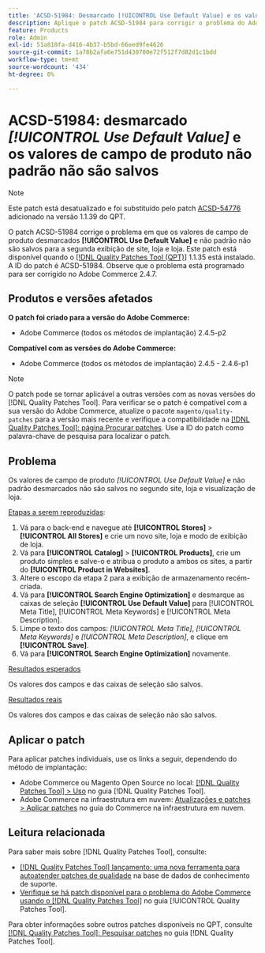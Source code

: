 ```yaml
---
title: 'ACSD-51984: Desmarcado [!UICONTROL Use Default Value] e os valores de campo de produto não padrão não são salvos para a segunda exibição de site, loja e loja'
description: Aplique o patch ACSD-51984 para corrigir o problema do Adobe Commerce em que os valores de campo de produto desmarcados [!UICONTROL Use Default Value] e não padrão não são salvos para a segunda exibição de site, loja e loja.
feature: Products
role: Admin
exl-id: 51a810fa-d416-4b37-b5bd-66eed9fe4626
source-git-commit: 1a78b2afa6e751d430700e72f512f7d82d1c1bdd
workflow-type: tm+mt
source-wordcount: '434'
ht-degree: 0%

---
```


# ACSD-51984: desmarcado *[!UICONTROL Use Default Value]* e os valores de campo de produto não padrão não são salvos

>[!NOTE]
>
>Este patch está desatualizado e foi substituído pelo patch [ACSD-54776](/help/tools/quality-patches-tool/patches-available-in-qpt/v1-1-39/acsd-54776-unchecked-used-default-value-and-non-default-product-field-values-are-not-saved.md) adicionado na versão 1.1.39 do QPT.

O patch ACSD-51984 corrige o problema em que os valores de campo de produto desmarcados **[!UICONTROL Use Default Value]** e não padrão não são salvos para a segunda exibição de site, loja e loja. Este patch está disponível quando o [[!DNL Quality Patches Tool (QPT)]](https://experienceleague.adobe.com/en/docs/commerce-knowledge-base/kb/announcements/commerce-announcements/magento-quality-patches-released-new-tool-to-self-serve-quality-patches) 1.1.35 está instalado. A ID do patch é ACSD-51984. Observe que o problema está programado para ser corrigido no Adobe Commerce 2.4.7.

## Produtos e versões afetados

**O patch foi criado para a versão do Adobe Commerce:**

* Adobe Commerce (todos os métodos de implantação) 2.4.5-p2

**Compatível com as versões do Adobe Commerce:**

* Adobe Commerce (todos os métodos de implantação) 2.4.5 - 2.4.6-p1

>[!NOTE]
>
>O patch pode se tornar aplicável a outras versões com as novas versões do [!DNL Quality Patches Tool]. Para verificar se o patch é compatível com a sua versão do Adobe Commerce, atualize o pacote `magento/quality-patches` para a versão mais recente e verifique a compatibilidade na [[!DNL Quality Patches Tool]: página Procurar patches](https://experienceleague.adobe.com/tools/commerce-quality-patches/index.html). Use a ID do patch como palavra-chave de pesquisa para localizar o patch.

## Problema

Os valores de campo de produto *[!UICONTROL Use Default Value]* e não padrão desmarcados não são salvos no segundo site, loja e visualização de loja.

<u>Etapas a serem reproduzidas</u>:

1. Vá para o back-end e navegue até **[!UICONTROL Stores]** > **[!UICONTROL All Stores]** e crie um novo site, loja e modo de exibição de loja.
1. Vá para **[!UICONTROL Catalog]** > **[!UICONTROL Products]**, crie um produto simples e salve-o e atribua o produto a ambos os sites, a partir do **[!UICONTROL Product in Websites]**.
1. Altere o escopo da etapa 2 para a exibição de armazenamento recém-criada.
1. Vá para **[!UICONTROL Search Engine Optimization]** e desmarque as caixas de seleção **[!UICONTROL Use Default Value]** para [!UICONTROL Meta Title], [!UICONTROL Meta Keywords] e [!UICONTROL Meta Description].
1. Limpe o texto dos campos: *[!UICONTROL Meta Title]*, *[!UICONTROL Meta Keywords]* e *[!UICONTROL Meta Description]*, e clique em **[!UICONTROL Save]**.
1. Vá para **[!UICONTROL Search Engine Optimization]** novamente.

<u>Resultados esperados</u>

Os valores dos campos e das caixas de seleção são salvos.

<u>Resultados reais</u>

Os valores dos campos e das caixas de seleção não são salvos.

## Aplicar o patch

Para aplicar patches individuais, use os links a seguir, dependendo do método de implantação:

* Adobe Commerce ou Magento Open Source no local: [[!DNL Quality Patches Tool] > Uso](/help/tools/quality-patches-tool/usage.md) no guia [!DNL Quality Patches Tool].
* Adobe Commerce na infraestrutura em nuvem: [Atualizações e patches > Aplicar patches](https://experienceleague.adobe.com/docs/commerce-cloud-service/user-guide/develop/upgrade/apply-patches.html) no guia do Commerce na infraestrutura em nuvem.

## Leitura relacionada

Para saber mais sobre [!DNL Quality Patches Tool], consulte:

* [[!DNL Quality Patches Tool] lançamento: uma nova ferramenta para autoatender patches de qualidade](https://experienceleague.adobe.com/en/docs/commerce-knowledge-base/kb/announcements/commerce-announcements/magento-quality-patches-released-new-tool-to-self-serve-quality-patches) na base de dados de conhecimento de suporte.
* [Verifique se há patch disponível para o problema do Adobe Commerce usando o  [!DNL Quality Patches Tool]](/help/tools/quality-patches-tool/patches-available-in-qpt/check-patch-for-magento-issue-with-magento-quality-patches.md) no guia [!UICONTROL Quality Patches Tool].


Para obter informações sobre outros patches disponíveis no QPT, consulte [[!DNL Quality Patches Tool]: Pesquisar patches](<https://experienceleague.adobe.com/tools/commerce-quality-patches/index.html>) no guia [!DNL Quality Patches Tool].
